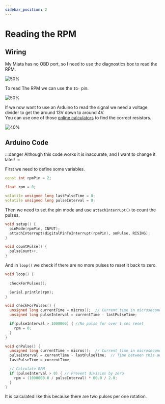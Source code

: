 ```yaml
---
sidebar_position: 2
---
```


# Reading the RPM

## Wiring
My Miata has no OBD port, so I need to use the diagnostics box to read the RPM.

![50%](/img/miata-diagnostics-box.jpg)

To read The RPM we can use the `IG-` pin.

![50%](/img/RPM.png)

If we now want to use an Arduino to read the signal we need a voltage divider to get the around 13V down to around 4V.\
You can use one of those [online calculators](https://ohmslawcalculator.com/voltage-divider-calculator) to find the correct resistors.

![40%](/img/voltage-divider.png)

## Arduino Code

:::danger
Although this code works it is inaccurate, and I want to change it later!
:::

First we need to define some variables.

```cpp
const int rpmPin = 2;

float rpm = 0;

volatile unsigned long lastPulseTime = 0;
volatile unsigned long pulseInterval = 0;
```

Then we need to set the pin mode and use `attachInterrupt()` to count the pulses.

```cpp
void setup() {
  pinMode(rpmPin, INPUT);
  attachInterrupt(digitalPinToInterrupt(rpmPin), onPulse, RISING);
}

void countPulse() {
  pulseCount++;
}
```

And in `loop()` we check if there are no more pulses to reset it back to zero.

```cpp
void loop() {
  
  checkForPulses();

  Serial.println(rpm);
}
```

```cpp
void checkForPulses() {
  unsigned long currentTime = micros();  // Current time in microseconds
  unsigned long pulseInterval = currentTime - lastPulseTime;

  if(pulseInterval > 1000000) { //No pulse for over 1 sec reset
    rpm = 0;
  }
}

void onPulse() {
  unsigned long currentTime = micros();  // Current time in microseconds
  pulseInterval = currentTime - lastPulseTime;  // Time between this and last pulse
  lastPulseTime = currentTime;

  // Calculate RPM
  if (pulseInterval > 0) { // Prevent division by zero
    rpm = (1000000.0 / pulseInterval) * 60.0 / 2.0;
  }
}
```

It is calculated like this because there are two pulses per one rotation.